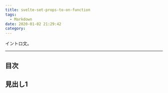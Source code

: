 ```yaml
---
title: svelte-set-props-to-on-function
tags:
  - Markdown
date: 2020-01-02 21:29:42
category:
---
```


イントロ文。

<!-- more -->

---

## 目次

<!-- toc -->

## 見出し1
